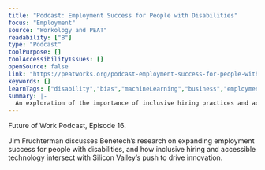 ```yaml
---
title: "Podcast: Employment Success for People with Disabilities"
focus: "Employment"
source: "Workology and PEAT"
readability: ["B"]
type: "Podcast"
toolPurpose: []
toolAccessibilityIssues: []
openSource: false
link: "https://peatworks.org/podcast-employment-success-for-people-with-disabilities/"
keywords: []
learnTags: ["disability","bias","machineLearning","business","employment","inclusivePractice","notForProfit"]
summary: |-
  An exploration of the importance of inclusive hiring practices and accessible technologies for ensuring a diverse workforce, including persons with disabilities.
---
```

Future of Work Podcast, Episode 16.

Jim Fruchterman discusses Benetech’s research on expanding employment success for people with disabilities, and how inclusive hiring and accessible technology intersect with Silicon Valley’s push to drive innovation.
